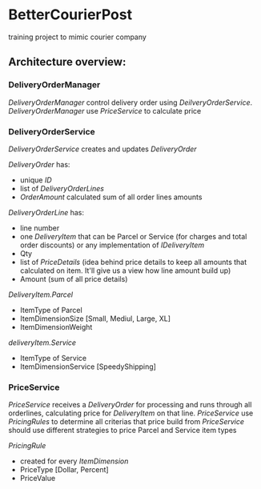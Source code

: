 # BetterCourierPost
training project to mimic courier company

## Architecture overview:
### DeliveryOrderManager
*DeliveryOrderManager* control delivery order using *DeilveryOrderService*.
*DeliveryOrderManager* use *PriceService* to calculate price

### DeliveryOrderService
*DeliveryOrderService* creates and updates *DeliveryOrder*

*DeliveryOrder* has:
- unique *ID*
- list of *DeliveryOrderLines*
- *OrderAmount* calculated sum of all order lines amounts

*DeliveryOrderLine* has:
- line number
- one *DeliveryItem* that can be Parcel or Service (for charges and total order discounts) or any implementation of *IDeliveryItem*
- Qty
- list of *PriceDetails* (idea behind price details to keep all amounts that calculated on item. It'll give us a view how line amount build up)
- Amount (sum of all price details)

*DeliveryItem.Parcel*
- ItemType of Parcel
- ItemDimensionSize [Small, Mediul, Large, XL]
- ItemDimensionWeight

*deliveryItem.Service*
- ItemType of Service
- ItemDimensionService [SpeedyShipping]

### PriceService
*PriceService* receives a *DeliveryOrder* for processing and runs through all orderlines, calculating price for *DeliveryItem* on that line.
*PriceService* use *PricingRules* to determine all criterias that price build from
*PriceService* should use different strategies to price Parcel and Service item types

*PricingRule*
- created for every *ItemDimension*
- PriceType [Dollar, Percent]
- PriceValue
